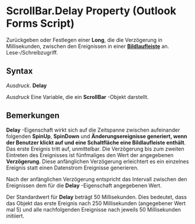 
# ScrollBar.Delay Property (Outlook Forms Script)

Zurückgeben oder Festlegen einer  **Long**, die die Verzögerung in Millisekunden, zwischen den Ereignissen in einer **[Bildlaufleiste](9e0a0f3d-fb04-2180-3beb-306b09c10c01.md)** an. Lese-/Schreibzugriff.


## Syntax

 _Ausdruck_. **Delay**

 _Ausdruck_ Eine Variable, die ein **ScrollBar** -Objekt darstellt.


## Bemerkungen

 **Delay** -Eigenschaft wirkt sich auf die Zeitspanne zwischen aufeinander folgenden **SpinUp**, **SpinDown** und **Änderungsereignisse generiert, wenn der Benutzer klickt auf und eine Schaltfläche eine  **Bildlaufleiste enthält****. Das erste Ereignis tritt auf, unmittelbar. Die Verzögerung bis zum zweiten Eintreten des Ereignisses ist fünfmaliges den Wert der angegebenen **Verzögerung**. Diese anfänglichen Verzögerung erleichtert es ein einzelnes Ereignis statt einen Datenstrom Ereignisse generieren.

Nach der anfänglichen Verzögerung entspricht das Intervall zwischen den Ereignissen dem für die  **Delay** -Eigenschaft angegebenen Wert.

Der Standardwert für  **Delay** beträgt 50 Millisekunden. Dies bedeutet, dass das Objekt das erste Ereignis nach 250 Millisekunden (angegebener Wert mal 5) und alle nachfolgenden Ereignisse nach jeweils 50 Millisekunden initiiert.

